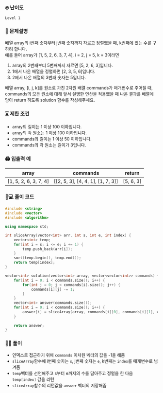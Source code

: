 ### 🔥 난이도
`Level 1`

### 📝 문제설명

배열 array의 i번째 숫자부터 j번째 숫자까지 자르고 정렬했을 때, k번째에 있는 수를 구하려 합니다.   
예를 들어 array가 [1, 5, 2, 6, 3, 7, 4], i = 2, j = 5, k = 3이라면   
1. array의 2번째부터 5번째까지 자르면 [5, 2, 6, 3]입니다.   
2. 1에서 나온 배열을 정렬하면 [2, 3, 5, 6]입니다.   
3. 2에서 나온 배열의 3번째 숫자는 5입니다.   

배열 array, [i, j, k]를 원소로 가진 2차원 배열 commands가 매개변수로 주어질 때, commands의 모든 원소에 대해 앞서 설명한 연산을 적용했을 때 나온 결과를 배열에 담아 return 하도록 solution 함수를 작성해주세요.   

### ⌛️ 제한 조건
- array의 길이는 1 이상 100 이하입니다.
- array의 각 원소는 1 이상 100 이하입니다.
- commands의 길이는 1 이상 50 이하입니다.
- commands의 각 원소는 길이가 3입니다.

### 🖨 입출력 예
array|commands|return
--|--|--
[1, 5, 2, 6, 3, 7, 4]|	[[2, 5, 3], [4, 4, 1], [1, 7, 3]]	|[5, 6, 3]

### 💻 풀이 코드
```cpp
#include <string>
#include <vector>
#include <algorithm>

using namespace std;

int sliceArray(vector<int> arr, int s, int e, int index) {
    vector<int> temp;
    for(int i = s; i <= e; i += 1) {
        temp.push_back(arr[i]);
    }
    sort(temp.begin(), temp.end());
    return temp[index];
}

vector<int> solution(vector<int> array, vector<vector<int>> commands) {
    for(int i = 0; i < commands.size(); i++) {
        for(int j = 0; j < commands[i].size(); j++) {
            commands[i][j] -= 1;
        }
    }
    vector<int> answer(commands.size());
    for(int i = 0; i < commands.size(); i++) {
        answer[i] = sliceArray(array, commands[i][0], commands[i][1], commands[i][2]);
    }
    
    return answer;
}
```

### ✍🏻 풀이
- 인덱스로 접근하기 위해 `commands` 이차원 벡터의 값을 -1을 해줌
- `sliceArray`함수에 i번째 숫자는 `s`, j번째 숫자는 `e`, k번째는 `index`를 매개변수로 넘겨줌
- `temp`벡터를 선언해주고 s부터 e까지의 수를 담아주고 정렬을 한 다음 `temp[index]` 값을 리턴
- `sliceArray`함수의 리턴값을 `answer` 벡터의 저장해줌
